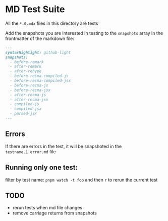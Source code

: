 # MD Test Suite

All the `*.0.mdx` files in this directory are tests

Add the snapshots you are interested in testing to the `snapshots` array in the frontmatter of the markdown file:

```md
---
syntaxHighlight: github-light
snapshots:
  - before-remark
  - after-remark
  - after-rehype
  - before-recma-compiled-js
  - before-recma-compiled-jsx
  - before-recma-js
  - before-recma-jsx
  - after-recma-js
  - after-recma-jsx
  - compiled-js
  - compiled-jsx
  - parsed-jsx
---
```

## Errors

If there are errors in the test, it will be snapshoted in the `testname.1.error.md` file

## Running only one test:

filter by test name: `pnpm watch -t foo` and then `r` to rerun the current test

## TODO

- rerun tests when md file changes
- remove carriage returns from snapshots
